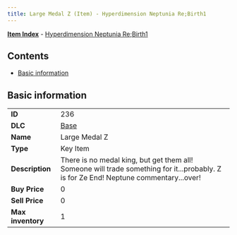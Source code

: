 ```yaml
---
title: Large Medal Z (Item) - Hyperdimension Neptunia Re;Birth1
---
```


[**Item Index**](/neptunia/rb1/item/index.html) - [Hyperdimension Neptunia Re;Birth1](/neptunia/rb1)

## Contents

- [Basic information](#basic-information)
## Basic information

|   |   |
| -- | -- |
| **ID** | 236 |
| **DLC** | [Base](/neptunia/rb1/dlc/1-base.html) |
| **Name** | Large Medal Z |
| **Type** | Key Item |
| **Description** | There is no medal king, but get them all! Someone will trade something for it...probably. Z is for Ze End! Neptune commentary...over! |
| **Buy Price** | 0 |
| **Sell Price** | 0 |
| **Max inventory** | 1 |
